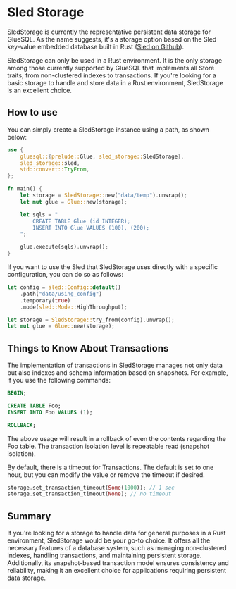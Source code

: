 # Sled Storage

SledStorage is currently the representative persistent data storage for GlueSQL. As the name suggests, it's a storage option based on the Sled key-value embedded database built in Rust ([Sled on Github](https://github.com/spacejam/sled)).

SledStorage can only be used in a Rust environment. It is the only storage among those currently supported by GlueSQL that implements all Store traits, from non-clustered indexes to transactions. If you're looking for a basic storage to handle and store data in a Rust environment, SledStorage is an excellent choice.

## How to use
You can simply create a SledStorage instance using a path, as shown below:

```rust
use {
    gluesql::{prelude::Glue, sled_storage::SledStorage},
    sled_storage::sled,
    std::convert::TryFrom,
};

fn main() {
    let storage = SledStorage::new("data/temp").unwrap();
    let mut glue = Glue::new(storage);

    let sqls = "
        CREATE TABLE Glue (id INTEGER);
        INSERT INTO Glue VALUES (100), (200);
    ";

    glue.execute(sqls).unwrap();
}
```

If you want to use the Sled that SledStorage uses directly with a specific configuration, you can do so as follows:

```rust
let config = sled::Config::default()
    .path("data/using_config")
    .temporary(true)
    .mode(sled::Mode::HighThroughput);

let storage = SledStorage::try_from(config).unwrap();
let mut glue = Glue::new(storage);
```

## Things to Know About Transactions

The implementation of transactions in SledStorage manages not only data but also indexes and schema information based on snapshots. For example, if you use the following commands:

```sql
BEGIN;

CREATE TABLE Foo;
INSERT INTO Foo VALUES (1);

ROLLBACK;
```

The above usage will result in a rollback of even the contents regarding the Foo table. The transaction isolation level is repeatable read (snapshot isolation).

By default, there is a timeout for Transactions. The default is set to one hour, but you can modify the value or remove the timeout if desired.

```rust
storage.set_transaction_timeout(Some(1000)); // 1 sec
storage.set_transaction_timeout(None); // no timeout
```

## Summary
If you're looking for a storage to handle data for general purposes in a Rust environment, SledStorage would be your go-to choice. It offers all the necessary features of a database system, such as managing non-clustered indexes, handling transactions, and maintaining persistent storage. Additionally, its snapshot-based transaction model ensures consistency and reliability, making it an excellent choice for applications requiring persistent data storage.
